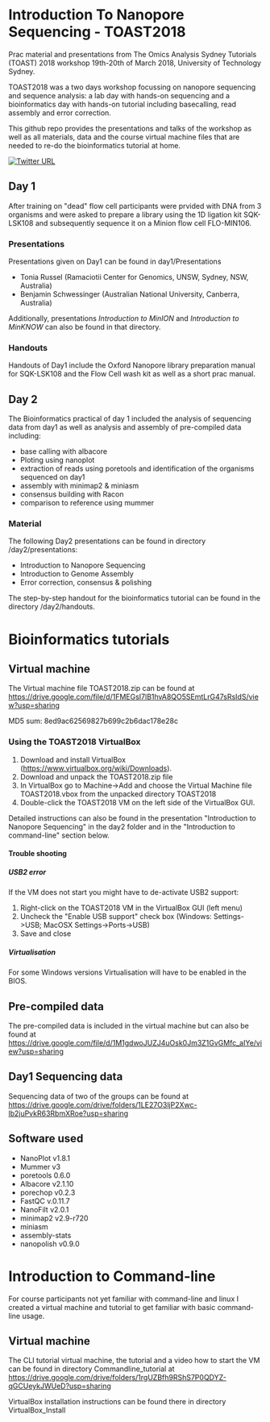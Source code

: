 # Introduction To Nanopore Sequencing - TOAST2018
Prac material and presentations from The Omics Analysis Sydney Tutorials (TOAST) 2018 workshop 19th-20th of March 2018, University of Technology Sydney.

TOAST2018 was a two days workshop focussing on nanopore sequencing and sequence analysis: a lab day with hands-on sequencing and a bioinformatics day with hands-on tutorial including basecalling, read assembly and error correction.

This github repo provides the presentations and talks of the workshop as well as all materials, data and the course virtual machine files that are needed to re-do the bioinformatics tutorial at home.

[![Twitter URL](https://img.shields.io/twitter/url/https/twitter.com/AdvancedTwigTec.svg?style=social&label=Follow%20%40AdvancedTwigTec)](https://twitter.com/AdvancedTwigTec)

## Day 1

After training on "dead" flow cell participants were prvided with DNA from 3 organisms and were asked to prepare a library using the 1D ligation kit SQK-LSK108 and subsequently sequence it on a Minion flow cell FLO-MIN106.


### Presentations

Presentations given on Day1 can be found in day1/Presentations
* Tonia Russel (Ramaciotii Center for Genomics, UNSW, Sydney, NSW, Australia) 
* Benjamin Schwessinger (Australian National University, Canberra, Australia) 

Additionally, presentations *Introduction to MinION* and *Introduction to MinKNOW* can also be found in that directory.

### Handouts
Handouts of Day1 include the Oxford Nanopore library preparation manual for SQK-LSK108 and the Flow Cell wash kit as well as a short prac manual.


## Day 2
The Bioinformatics practical of day 1 included the analysis of sequencing data from day1 as well as analysis and assembly of pre-compiled data including:
* base calling with albacore
* Ploting using nanoplot
* extraction of reads using poretools and identification of the organisms sequenced on day1
* assembly with minimap2 & miniasm
* consensus building with Racon
* comparison to reference using mummer

### Material
The following Day2 presentations can be found in directory /day2/presentations:
* Introduction to Nanopore Sequencing
* Introduction to Genome Assembly
* Error correction, consensus & polishing

The step-by-step handout for the bioinformatics tutorial can be found in the directory /day2/handouts.

# Bioinformatics tutorials

## Virtual machine

The Virtual machine file TOAST2018.zip can be found at https://drive.google.com/file/d/1FMEGsI7lB1hvA8QO5SEmtLrG47sRsIdS/view?usp=sharing

MD5 sum: 8ed9ac62569827b699c2b6dac178e28c

### Using the TOAST2018 VirtualBox 

1. Download and install VirtualBox (https://www.virtualbox.org/wiki/Downloads). 
2. Download and unpack the TOAST2018.zip file
3. In VirtualBox go to Machine->Add and choose the Virtual Machine file TOAST2018.vbox from the unpacked directory TOAST2018
4. Double-click the TOAST2018 VM on the left side of the VirtualBox GUI.

Detailed instructions can also be found in the presentation "Introduction to Nanopore Sequencing" in the day2 folder and in the "Introduction to command-line" section below.

#### Trouble shooting

##### USB2 error
If the VM does not start you might have to de-activate USB2 support:
1. Right-click on the TOAST2018 VM in the VirtualBox GUI (left menu)
2. Uncheck the "Enable USB support" check box (Windows: Settings->USB; MacOSX Settings->Ports->USB)
3. Save and close 

##### Virtualisation
For some Windows versions Virtualisation will have to be enabled in the BIOS.



## Pre-compiled data

The pre-compiled data is included in the virtual machine but can also be found at https://drive.google.com/file/d/1M1gdwoJUZJ4uOsk0Jm3Z1GvGMfc_aIYe/view?usp=sharing

## Day1 Sequencing data

Sequencing data of two of the groups can be found at https://drive.google.com/drive/folders/1LE27O3ljP2Xwc-lb2juPvkR63RbmXRoe?usp=sharing


 ## Software used 
 
 * NanoPlot v1.8.1
 * Mummer v3
 * poretools 0.6.0
 * Albacore v2.1.10
 * porechop v0.2.3
 * FastQC v.0.11.7
 * NanoFilt v2.0.1
 * minimap2 v2.9-r720
 * miniasm 
 * assembly-stats
 * nanopolish v0.9.0
 

# Introduction to Command-line
For course participants not yet familiar with command-line and linux I created a virtual machine and tutorial to get familiar with basic command-line usage.

## Virtual machine 
The CLI tutorial virtual machine, the tutorial and a video how to start the VM can be found in directory Commandline_tutorial at https://drive.google.com/drive/folders/1rgUZBfh9RShS7P0QDYZ-qGCUeykJWUeD?usp=sharing

VirtualBox installation instructions can be found there in directory VirtualBox_Install

 



